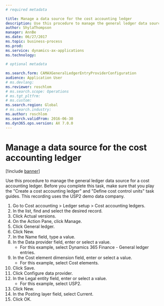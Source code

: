 ```yaml
--- 
# required metadata 
 
title: Manage a data source for the cost accounting ledger
description: Use this procedure to manage the general ledger data source for a cost accounting ledger. 
author: ShylaThompson
manager: AnnBe 
ms.date: 06/27/2017
ms.topic: business-process 
ms.prod:  
ms.service: dynamics-ax-applications 
ms.technology:  
 
# optional metadata 
 
ms.search.form: CAMAXGeneralLedgerEntryProviderConfiguration
audience: Application User 
# ms.devlang:  
ms.reviewer: roschlom
# ms.search.scope: Operations 
# ms.tgt_pltfrm:  
# ms.custom:  
ms.search.region: Global
# ms.search.industry: 
ms.author: roschlom
ms.search.validFrom: 2016-06-30 
ms.dyn365.ops.version: AX 7.0.0 
---
```

# Manage a data source for the cost accounting ledger

[!include [banner](../../includes/banner.md)]

Use this procedure to manage the general ledger data source for a cost accounting ledger. Before you complete this task, make sure that you play the "Create a cost accounting ledger" and "Define cost control units" task guides. This recording uses the USP2 demo data company.

1. Go to Cost accounting > Ledger setup > Cost accounting ledgers.
2. In the list, find and select the desired record.
3. Click Actual versions.
4. On the Action Pane, click Manage.
5. Click General ledger.
6. Click New.
7. In the Name field, type a value.
8. In the Data provider field, enter or select a value.
    * For this example, select Dynamics 365 Finance - General ledger entries.  
9. In the Cost element dimension field, enter or select a value.
    * For this example, select Cost elements.  
10. Click Save.
11. Click Configure data provider.
12. In the Legal entity field, enter or select a value.
    * For this example, select USP2.  
13. Click New.
14. In the Posting layer field, select Current.
15. Click OK.

